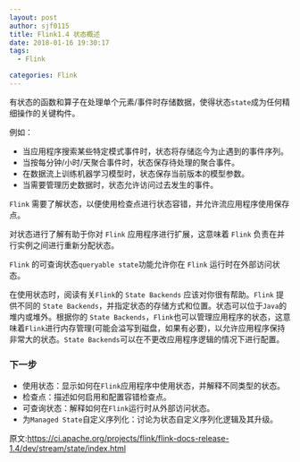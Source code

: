 ```yaml
---
layout: post
author: sjf0115
title: Flink1.4 状态概述
date: 2018-01-16 19:30:17
tags:
  - Flink

categories: Flink
---
```


有状态的函数和算子在处理单个元素/事件时存储数据，使得状态`state`成为任何精细操作的关键构件。

例如：
- 当应用程序搜索某些特定模式事件时，状态将存储迄今为止遇到的事件序列。
- 当按每分钟/小时/天聚合事件时，状态保存待处理的聚合事件。
- 在数据流上训练机器学习模型时，状态保存当前版本的模型参数。
- 当需要管理历史数据时，状态允许访问过去发生的事件。

`Flink` 需要了解状态，以便使用检查点进行状态容错，并允许流应用程序使用保存点。

对状态进行了解有助于你对 `Flink` 应用程序进行扩展，这意味着 `Flink` 负责在并行实例之间进行重新分配状态。

`Flink` 的可查询状态`queryable state`功能允许你在 `Flink` 运行时在外部访问状态。

在使用状态时，阅读有关`Flink`的 `State Backends` 应该对你很有帮助。`Flink` 提供不同的 `State Backends`，并指定状态的存储方式和位置。状态可以位于`Java`的堆内或堆外。根据你的 `State Backends`，`Flink`也可以管理应用程序的状态，这意味着`Flink`进行内存管理(可能会溢写到磁盘，如果有必要)，以允许应用程序保持非常大的状态。`State Backends`可以在不更改应用程序逻辑的情况下进行配置。

### 下一步

- 使用状态：显示如何在`Flink`应用程序中使用状态，并解释不同类型的状态。
- 检查点：描述如何启用和配置容错检查点。
- 可查询状态：解释如何在`Flink`运行时从外部访问状态。
- 为`Managed State`自定义序列化：讨论为状态自定义序列化逻辑及其升级。

原文:https://ci.apache.org/projects/flink/flink-docs-release-1.4/dev/stream/state/index.html
